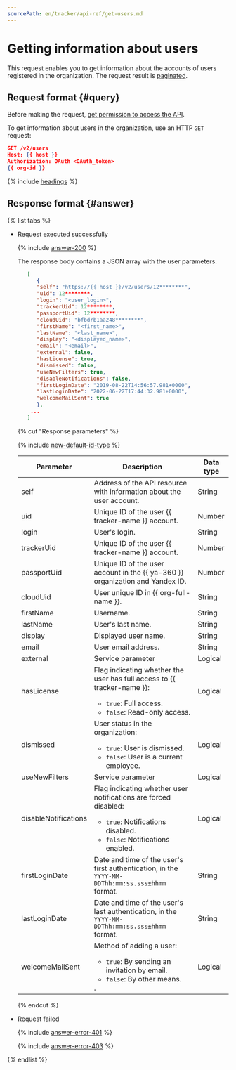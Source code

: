```yaml
---
sourcePath: en/tracker/api-ref/get-users.md
---
```

# Getting information about users

This request enables you to get information about the accounts of users registered in the organization. The request result is [paginated](common-format.md#displaying-results).

## Request format {#query}

Before making the request, [get permission to access the API](concepts/access.md).

To get information about users in the organization, use an HTTP `GET` request:

```json
GET /v2/users
Host: {{ host }}
Authorization: OAuth <OAuth_token>
{{ org-id }}
```

{% include [headings](../_includes/tracker/api/headings.md) %}

## Response format {#answer}

{% list tabs %}

- Request executed successfully

   {% include [answer-200](../_includes/tracker/api/answer-200.md) %}

   The response body contains a JSON array with the user parameters.


   ```json
      [
         {
         "self": "https://{{ host }}/v2/users/12********",
         "uid": 12********,
         "login": "<user_login>",
         "trackerUid": 12********,
         "passportUid": 12********,
         "cloudUid": "bfbdrb1aa248********",
         "firstName": "<first_name>",
         "lastName": "<last_name>",
         "display": "<displayed_name>",
         "email": "<email>",
         "external": false,
         "hasLicense": true,
         "dismissed": false,
         "useNewFilters": true,
         "disableNotifications": false,
         "firstLoginDate": "2019-08-22T14:56:57.981+0000",
         "lastLoginDate": "2022-06-22T17:44:32.981+0000",
         "welcomeMailSent": true
         },
       ...  
      ]
   ```


   {% cut "Response parameters" %}

   {% include [new-default-id-type](../_includes/tracker/api/new-default-id-type.md) %}

   | Parameter | Description | Data type |
   -------- | -------- | ----------
   | self | Address of the API resource with information about the user account. | String |
   | uid | Unique ID of the user {{ tracker-name }} account. | Number |
   | login | User's login. | String |
   | trackerUid | Unique ID of the user {{ tracker-name }} account. | Number |
   | passportUid | Unique ID of the user account in the {{ ya-360 }} organization and Yandex ID. | Number |
   | cloudUid | User unique ID in {{ org-full-name }}. | String |
   | firstName | Username. | String |
   | lastName | User's last name. | String |
   | display | Displayed user name. | String |
   | email | User email address. | String |
   | external | Service parameter | Logical |
   | hasLicense | Flag indicating whether the user has full access to {{ tracker-name }}:<ul><li>`true`: Full access.</li><li>`false`: Read-only access.</li></ul> | Logical |
   | dismissed | User status in the organization:<ul><li>`true`: User is dismissed.</li><li>`false`: User is a current employee.</li></ul> | Logical |
   | useNewFilters | Service parameter | Logical |
   | disableNotifications | Flag indicating whether user notifications are forced disabled:<ul><li>`true`: Notifications disabled.</li><li>`false`: Notifications enabled.</li></ul> | Logical |
   | firstLoginDate | Date and time of the user's first authentication, in the `YYYY-MM-DDThh:mm:ss.sss±hhmm` format. | String |
   | lastLoginDate | Date and time of the user's last authentication, in the `YYYY-MM-DDThh:mm:ss.sss±hhmm` format. | String |
   | welcomeMailSent | Method of adding a user: <ul><li>`true`: By sending an invitation by email.</li><li>`false`: By other means.</li></ul>. | Logical |


   {% endcut %}

- Request failed

   {% include [answer-error-401](../_includes/tracker/api/answer-error-401.md) %}

   {% include [answer-error-403](../_includes/tracker/api/answer-error-403.md) %}

{% endlist %}